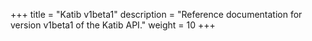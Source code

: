 +++
title = "Katib v1beta1"
description = "Reference documentation for version v1beta1 of the Katib API."
weight = 10
+++
